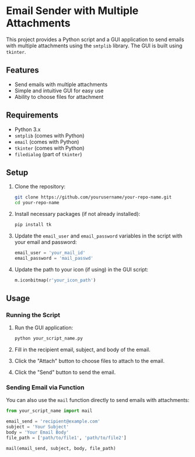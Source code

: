 # Email Sender with Multiple Attachments

This project provides a Python script and a GUI application to send emails with multiple attachments using the `smtplib` library. The GUI is built using `tkinter`.

## Features

- Send emails with multiple attachments
- Simple and intuitive GUI for easy use
- Ability to choose files for attachment

## Requirements

- Python 3.x
- `smtplib` (comes with Python)
- `email` (comes with Python)
- `tkinter` (comes with Python)
- `filedialog` (part of `tkinter`)

## Setup

1. Clone the repository:
    ```bash
    git clone https://github.com/yourusername/your-repo-name.git
    cd your-repo-name
    ```

2. Install necessary packages (if not already installed):
    ```bash
    pip install tk
    ```

3. Update the `email_user` and `email_password` variables in the script with your email and password:
    ```python
    email_user = 'your_mail_id'
    email_password = 'mail_passwd'
    ```

4. Update the path to your icon (if using) in the GUI script:
    ```python
    m.iconbitmap(r'your_icon_path')
    ```

## Usage

### Running the Script

1. Run the GUI application:
    ```bash
    python your_script_name.py
    ```

2. Fill in the recipient email, subject, and body of the email.

3. Click the "Attach" button to choose files to attach to the email.

4. Click the "Send" button to send the email.

### Sending Email via Function

You can also use the `mail` function directly to send emails with attachments:

```python
from your_script_name import mail

email_send = 'recipient@example.com'
subject = 'Your Subject'
body = 'Your Email Body'
file_path = ['path/to/file1', 'path/to/file2']

mail(email_send, subject, body, file_path)
